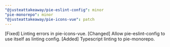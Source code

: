 ```yaml
---
"@justeattakeaway/pie-eslint-config": minor
"pie-monorepo": minor
"@justeattakeaway/pie-icons-vue": patch
---
```


[Fixed] Linting errors in pie-icons-vue.
[Changed] Allow pie-eslint-config to use itself as linting config.
[Added] Typescript linting to pie-monorepo.

